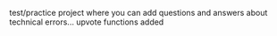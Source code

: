 test/practice  project 
where you can add questions and answers about technical errors...
upvote functions added
